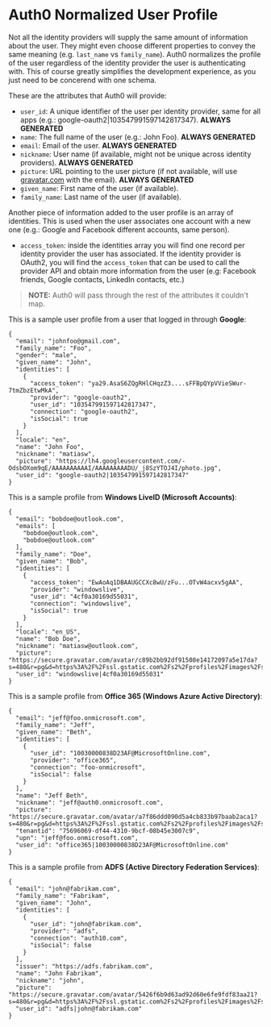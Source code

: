 # Auth0 Normalized User Profile

Not all the identity providers will supply the same amount of information about the user. They might even choose different properties to convey the same meaning (e.g. `last_name` vs `family_name`). Auth0 normalizes the profile of the user regardless of the identity provider the user is authenticating with. This of course greatly simplifies the development experience, as you just need to be concerend with one schema. 

These are the attributes that Auth0 will provide:

* `user_id`: A unique identifier of the user per identity provider, same for all apps (e.g.: google-oauth2|103547991597142817347). **ALWAYS GENERATED**
* `name`: The full name of the user (e.g.: John Foo). **ALWAYS GENERATED**
* `email`: Email of the user. **ALWAYS GENERATED**
* `nickname`: User name (if available, might not be unique across identity providers). **ALWAYS GENERATED**
* `picture`: URL pointing to the user picture (if not available, will use [gravatar.com](http://gravatar.com) with the email). **ALWAYS GENERATED**
* `given_name`: First name of the user (if available).
* `family_name`: Last name of the user (if available).

Another piece of information added to the user profile is an array of identities. This is used when the user associates one account with a new one (e.g.: Google and Facebook different accounts, same person).

* `access_token`: inside the identities array you will find one record per identity provider the user has associated. If the identity provider is OAuth2, you will find the `access_token` that can be used to call the provider API and obtain more information from the user (e.g: Facebook friends, Google contacts, LinkedIn contacts, etc.)

> **NOTE:** Auth0 will pass through the rest of the attributes it couldn't map.

This is a sample user profile from a user that logged in through **Google**:

```
{
  "email": "johnfoo@gmail.com",
  "family_name": "Foo",
  "gender": "male",
  "given_name": "John",
  "identities": [
    {
      "access_token": "ya29.AsaS6ZQgRHlCHqzZ3....sFFBpQYpVVieSWur-7tmZbzEtwMkA",
      "provider": "google-oauth2",
      "user_id": "103547991597142817347",
      "connection": "google-oauth2",
      "isSocial": true
    }
  ],
  "locale": "en",
  "name": "John Foo",
  "nickname": "matiasw",
  "picture": "https://lh4.googleusercontent.com/-OdsbOXom9qE/AAAAAAAAAAI/AAAAAAAAADU/_j8SzYTOJ4I/photo.jpg",
  "user_id": "google-oauth2|103547991597142817347"
}
```

This is a sample profile from **Windows LiveID (Microsoft Accounts)**:

```
{
  "email": "bobdoe@outlook.com",
  "emails": [
    "bobdoe@outlook.com",
    "bobdoe@outlook.com"
  ],
  "family_name": "Doe",
  "given_name": "Bob",
  "identities": [
    {
      "access_token": "EwAoAq1DBAAUGCCXc8wU/zFu...OTvW4acxv5gAA",
      "provider": "windowslive",
      "user_id": "4cf0a30169d55031",
      "connection": "windowslive",
      "isSocial": true
    }
  ],
  "locale": "en_US",
  "name": "Bob Doe",
  "nickname": "matiasw@outlook.com",
  "picture": "https://secure.gravatar.com/avatar/c89b2bb92df91508e14172097a5e17da?s=480&r=pg&d=https%3A%2F%2Fssl.gstatic.com%2Fs2%2Fprofiles%2Fimages%2Fsilhouette80.png",
  "user_id": "windowslive|4cf0a30169d55031"
}
```

This is a sample profile from **Office 365 (Windows Azure Active Directory)**:

```
{
  "email": "jeff@foo.onmicrosoft.com",
  "family_name": "Jeff",
  "given_name": "Beth",
  "identities": [
    {
      "user_id": "10030000838D23AF@MicrosoftOnline.com",
      "provider": "office365",
      "connection": "foo-onmicrosoft",
      "isSocial": false
    }
  ],
  "name": "Jeff Beth",
  "nickname": "jeff@auth0.onmicrosoft.com",
  "picture": "https://secure.gravatar.com/avatar/a7f86ddd090d5a4cb833b97baab2aca1?s=480&r=pg&d=https%3A%2F%2Fssl.gstatic.com%2Fs2%2Fprofiles%2Fimages%2Fsilhouette80.png",
  "tenantid": "75696069-df44-4310-9bcf-08b45e3007c9",
  "upn": "jeff@foo.onmicrosoft.com",
  "user_id": "office365|10030000838D23AF@MicrosoftOnline.com"
}
```

This is a sample profile from **ADFS (Active Directory Federation Services)**:

```
{
  "email": "john@fabrikam.com",
  "family_name": "Fabrikam",
  "given_name": "John",
  "identities": [
    {
      "user_id": "john@fabrikam.com",
      "provider": "adfs",
      "connection": "auth10.com",
      "isSocial": false
    }
  ],
  "issuer": "https://adfs.fabrikam.com",
  "name": "John Fabrikam",
  "nickname": "john",
  "picture": "https://secure.gravatar.com/avatar/5426f6b9d63ad92d60e6fe9fdf83aa21?s=480&r=pg&d=https%3A%2F%2Fssl.gstatic.com%2Fs2%2Fprofiles%2Fimages%2Fsilhouette80.png",
  "user_id": "adfs|john@fabrikam.com"
}
```
